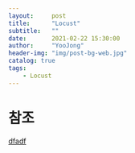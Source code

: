 ```yaml
---
layout:     post
title:      "Locust"
subtitle:   ""
date:       2021-02-22 15:30:00
author:     "YooJong"
header-img: "img/post-bg-web.jpg"
catalog: true
tags:
    - Locust
---
```



# 참조
[dfadf](https://www.swtestacademy.com/introduction-to-locust-io/)
